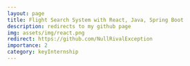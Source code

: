 ```yaml
---
layout: page
title: Flight Search System with React, Java, Spring Boot
description: redirects to my github page
img: assets/img/react.png
redirect: https://github.com/NullRivalException
importance: 2
category: keyInternship
---
```

